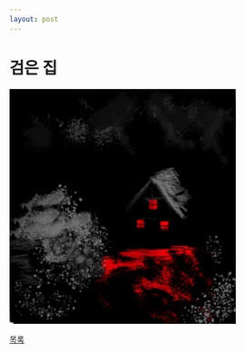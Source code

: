 ```yaml
---
layout: post
---
```

# 검은 집

![p](./0804.png)

<div class="pagination">
  <a href="{{ '/List/Doodles/doodles.html' | relative_url }}" class="prev-button" data-turbo="true">목록</a>
</div>